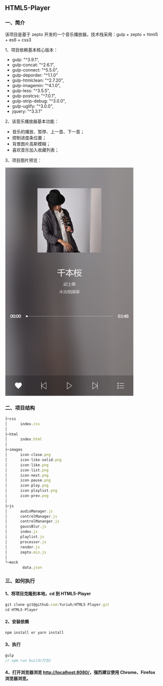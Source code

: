 ## HTML5-Player


### 一、简介
该项目是基于 zepto 开发的一个音乐播放器，技术栈采用：gulp + zepto + html5 + es6 + css3

1、项目依赖基本核心版本：
* gulp: "^3.9.1",
* gulp-concat: "^2.6.1",
* gulp-connect: "^5.5.0",
* gulp-deporder: "^1.1.0"
* gulp-htmlclean: "^2.7.20",
* gulp-imagemin: "^4.1.0",
* gulp-less: "^3.5.5",
* gulp-postcss: "^7.0.1",
* gulp-strip-debug: "^3.0.0",
* gulp-uglify: "^3.0.0",
* jquery: "^3.3.1"

2、该音乐播放器基本功能：
* 音乐的播放、暂停、上一首、下一首；
* 控制进度条位置；
* 背景图片高斯模糊；
* 喜欢音乐加入收藏列表；

3、项目图片预览：

![首页](/pic.png)

### 二、项目结构

```javascript
├─css
│      index.css
│
├─html
│      index.html
│
├─images
│      icon-close.png
│      icon-like-solid.png
│      icon-like.png
│      icon-list.png
│      icon-next.png
│      icon-pause.png
│      icon-play.png
│      icon-playlist.png
│      icon-prev.png
│
├─js
│      audioManager.js
│      controlManager.js
│      controlMananger.js
│      gaussBlur.js
│      index.js
│      playlist.js
│      processor.js
│      render.js
│      zepto.min.js
│
└─mock
        data.json
```
### 三、如何执行

####  1、将项目克隆到本地，cd 到 HTML5-Player
```javascript
git clone git@github.com:Yuriuh/HTML5-Player.git
cd HTML5-Player
```
#### 2、安装依赖
```javascript
npm install or yarn install
```
#### 3、执行
```javascript
gulp
// npm run build(打包)
```
#### 4、打开浏览器浏览 [http://localhost:8080/](http://localhost:8080/)，强烈建议使用 Chrome、Firefox 浏览器浏览。

